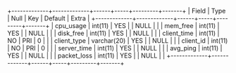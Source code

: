 +-------------+-------------+------+-----+---------+-------+
| Field       | Type        | Null | Key | Default | Extra |
+-------------+-------------+------+-----+---------+-------+
| cpu_usage   | int(11)     | YES  |     | NULL    |       |
| mem_free    | int(11)     | YES  |     | NULL    |       |
| disk_free   | int(11)     | YES  |     | NULL    |       |
| client_time | int(11)     | NO   | PRI | 0       |       |
| client_type | varchar(20) | YES  |     | NULL    |       |
| client_id   | int(11)     | NO   | PRI | 0       |       |
| server_time | int(11)     | YES  |     | NULL    |       |
| avg_ping    | int(11)     | YES  |     | NULL    |       |
| packet_loss | int(11)     | YES  |     | NULL    |       |
+-------------+-------------+------+-----+---------+-------+

